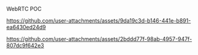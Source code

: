 WebRTC POC

https://github.com/user-attachments/assets/9da19c3d-b146-441e-b891-ea6430ed24d9

https://github.com/user-attachments/assets/2bddd77f-98ab-4957-947f-807dc9f642e3

